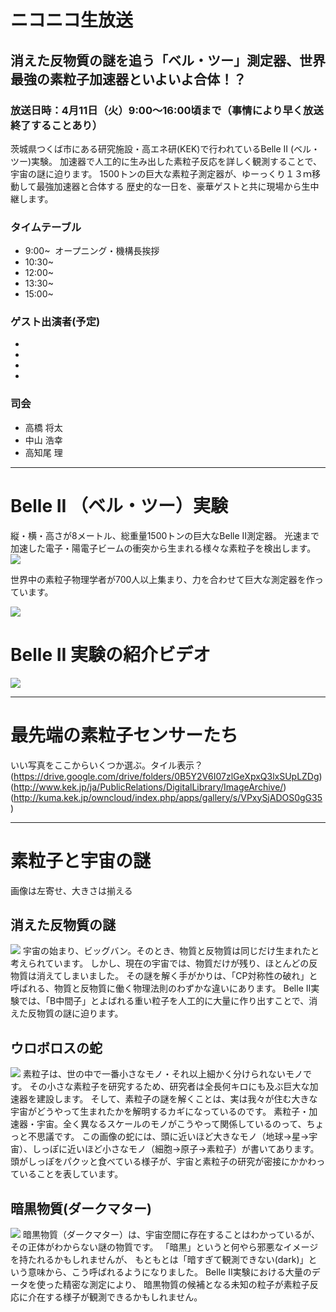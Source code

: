 # ニコニコ生放送
## 消えた反物質の謎を追う「ベル・ツー」測定器、世界最強の素粒子加速器といよいよ合体！？
### 放送日時：4月11日（火）9:00～16:00頃まで（事情により早く放送終了することあり）　
茨城県つくば市にある研究施設・高エネ研(KEK)で行われているBelle II (ベル・ツー)実験。
加速器で人工的に生み出した素粒子反応を詳しく観測することで、宇宙の謎に迫ります。
1500トンの巨大な素粒子測定器が、ゆーっくり１３ｍ移動して最強加速器と合体する
歴史的な一日を、豪華ゲストと共に現場から生中継します。

### タイムテーブル
-  9:00~  オープニング・機構長挨拶
- 10:30~  
- 12:00~  
- 13:30~  
- 15:00~  

### ゲスト出演者(予定)
-
- 
- 
- 

### 司会
- 高橋 将太
- 中山 浩幸
- 高知尾 理

---
# Belle II （ベル・ツー）実験
縦・横・高さが8メートル、総重量1500トンの巨大なBelle II測定器。
光速まで加速した電子・陽電子ビームの衝突から生まれる様々な素粒子を検出します。
![](http://test.belle2.jp/wp-content/uploads/2016/06/detector_vertical_v2.png)

世界中の素粒子物理学者が700人以上集まり、力を合わせて巨大な測定器を作っています。
<!--![](https://pbs.twimg.com/media/C6dQRTcU0AAescd.jpg)-->
![](http://belle2pb.kek.jp/common/images/b2gm10b.jpg)


# Belle II 実験の紹介ビデオ
[![](http://img.youtube.com/vi/7b4m5V1TWCk/0.jpg)](https://www.youtube.com/watch?v=7b4m5V1TWCk&list=PLAb15H07mjviee1Z8Aj8a7k7_Ixmk7Rxe)

---
# 最先端の素粒子センサーたち
いい写真をここからいくつか選ぶ。タイル表示？
(https://drive.google.com/drive/folders/0B5Y2V6I07zlGeXpxQ3lxSUpLZDg)
(http://www.kek.jp/ja/PublicRelations/DigitalLibrary/ImageArchive/)
(http://kuma.kek.jp/owncloud/index.php/apps/gallery/s/VPxySjADOS0gG35)


--- 
# 素粒子と宇宙の謎
画像は左寄せ、大きさは揃える

## 消えた反物質の謎
<!--権利処理-->
![](https://svs.gsfc.nasa.gov/vis/a010000/a010100/a010128/Arrow_JPG.jpg) 
宇宙の始まり、ビッグバン。そのとき、物質と反物質は同じだけ生まれたと考えられています。
しかし、現在の宇宙では、物質だけが残り、ほとんどの反物質は消えてしまいました。
その謎を解く手がかりは、「CP対称性の破れ」と呼ばれる、物質と反物質に働く物理法則のわずかな違いにあります。
Belle II実験では、「B中間子」とよばれる重い粒子を人工的に大量に作り出すことで、消えた反物質の謎に迫ります。

## ウロボロスの蛇
![](https://www2.kek.jp/ja/newskek/2006/novdec/photo/Satointerview6s.gif) 
素粒子は、世の中で一番小さなモノ・それ以上細かく分けられないモノです。
その小さな素粒子を研究するため、研究者は全長何キロにも及ぶ巨大な加速器を建設します。
そして、素粒子の謎を解くことは、実は我々が住む大きな宇宙がどうやって生まれたかを解明するカギになっているのです。
素粒子・加速器・宇宙。全く異なるスケールのモノがこうやって関係しているのって、ちょっと不思議です。
この画像の蛇には、頭に近いほど大きなモノ（地球→星→宇宙）、しっぽに近いほど小さなモノ（細胞→原子→素粒子）が書いてあります。
頭がしっぽをパクッと食べている様子が、宇宙と素粒子の研究が密接にかかわっていることを表しています。

## 暗黒物質(ダークマター)
<!--権利処理-->
![](https://www.nasa.gov/sites/default/files/thumbnails/image/15861603283_3579db3fc6_o.jpg) 
暗黒物質（ダークマター）は、宇宙空間に存在することはわかっているが、その正体がわからない謎の物質です。
「暗黒」というと何やら邪悪なイメージを持たれるかもしれませんが、
もともとは「暗すぎて観測できない(dark)」という意味から、こう呼ばれるようになりました。
Belle II実験における大量のデータを使った精密な測定により、
暗黒物質の候補となる未知の粒子が素粒子反応に介在する様子が観測できるかもしれません。

